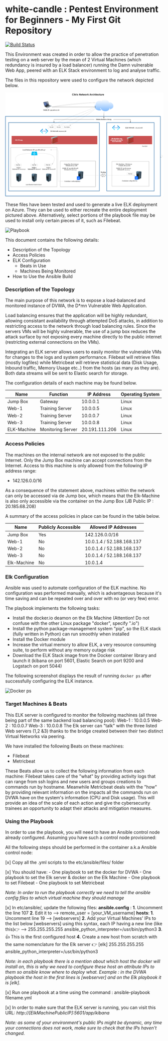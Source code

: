 # white-candle : Pentest Environment for Beginners - My First Git Repository

[![Build Status](https://travis-ci.org/joemccann/dillinger.svg?branch=master)](https://travis-ci.org/joemccann/dillinger)

This Environment was created in order to allow the practice of penetration testing on a web server by the mean of 2 Virtual Machines (which redundancy is insured by a load balancer) running the Damn vulnerable Web App, peered with an ELK Stack environment to log and analyse traffic. 

The files in this repository were used to configure the network depicted below.

![NS Resource Group](https://github.com/afolletet/white-candle/blob/main/3.%20Diagrams/NA-Network.png?raw=true)

These files have been tested and used to generate a live ELK deployment on Azure. They can be used to either recreate the entire deployment pictured above. 
Alternatively, select portions of the playbook file may be used to install only certain pieces of it, such as Filebeat.

![Playbook](https://github.com/afolletet/white-candle/blob/main/2.%20Ansible%20Scripts/ElkAnsible.yml)

This document contains the following details:
- Description of the Topology
- Access Policies
- ELK Configuration
  - Beats in Use
  - Machines Being Monitored
- How to Use the Ansible Build

### Description of the Topology

The main purpose of this network is to expose a load-balanced and monitored instance of DVWA, the D*mn Vulnerable Web Application.

Load balancing ensures that the application will be highly redundant, allowing consistant availability through attempted DoS attacks, in addition to restricting access to the network through load balancing rules.
Since the servers VMs will be highly vulnerable, the use of a jump box reduces the attack surface by not exposing every machine directly to the public internet (restricting external connections on the VMs).

Integrating an ELK server allows users to easily monitor the vulnerable VMs for changes to the logs and system performance.
Filebeat will retrieve files (mostly logfiles) while Metricbeat will retrieve statistical data (Disk Usage, Inbound traffic, Memory Usage etc..) from the hosts (as many as they are). Both data streams will be sent to Elastic search for storage.

The configuration details of each machine may be found below.

| Name        | Function          | IP Address     | Operating System |
|-------------|-------------------|----------------|------------------|
| Jump Box    | Gateway           | 10.0.0.1       | Linux            |
| Web-1       | Training Server   | 10.0.0.5       | Linux            |
| Web-2       | Training Server   | 10.0.0.7       | Linux            |  
| Web-3       | Training Server   | 10.0.0.8       | Linux            |
| ELK-Machine | Monitoring Server | 20.191.111.206 | Linux            |

### Access Policies

The machines on the internal network are not exposed to the public Internet. Only the Jump Box machine can accept connections from the Internet. Access to this machine is only allowed from the following IP address range:
- 142.126.0.0/16

As a consequence of the statement above, machines within the network can only be accessed via de Jump box, which means that the Elk-Machine is also only accessible via the container on the Jump Box (JB Public IP : 20.185.68.208)

A summary of the access policies in place can be found in the table below.

| Name          | Publicly Accessible | Allowed IP Addresses      |
|---------------|---------------------|---------------------------|
| Jump Box      | Yes                 | 142.126.0.0/16            |
| Web-1         | No                  | 10.0.1.4 / 52.188.168.137 |
| Web-2         | No                  | 10.0.1.4 / 52.188.168.137 |
| Web-3         | No                  | 10.0.1.4 / 52.188.168.137 |
| Elk-Machine   | No                  | 10.0.1.4                  |

### Elk Configuration

Ansible was used to automate configuration of the ELK machine. No configuration was performed manually, which is advantageous because it's time saving and can be repeated over and over with no (or very few) error. 

The playbook implements the following tasks:
- Install the docker.io deamon on the Elk Machine (Attention! Do not confuse with the other Linux package "docker", specify ".io")
- Install the python package-management system "pip", so the ELK stack (fully written in Python) can run smoothly when installed
- Install the Docker module
- Increase the virtual memory to allow ELK, a very resource consuming suite, to perform without any memory outage risk
- Download the ELK Stack image from the Docker container library and launch it (kibana on port 5601, Elastic Search on port 9200 and Logstach on port 5044)

The following screenshot displays the result of running `docker ps` after successfully configuring the ELK instance.

![Docker ps](white-candle/DockerPS_output.png)

### Target Machines & Beats
This ELK server is configured to monitor the following machines (all three being part of the same backend load balancing pool):
Web-1 : 10.0.0.5
Web-2 : 10.0.0.7
Web-3 : 10.0.0.8
The Elk server can "talk" with the three listed Web servers (1,2 &3) thanks to the bridge created between their two distinct Virtual Networks via peering.  

We have installed the following Beats on these machines:
- Filebeat 
- Metricbeat

These Beats allow us to collect the following information from each machine:
Filebeat takes care of the "what" by providing activity logs that can range from ssh logins and new users and groups creations to commands run by hostname. Meanwhile Metricbeat deals with the "how" by providing relevant information on the impacts all the commands run on DVWA have on the system's information (CPU and Disk usage). This will provide an idea of the scale of each action and give the cybersecurity trainees an opportunity to adapt their attacks and mitigation measures. 

### Using the Playbook
In order to use the playbook, you will need to have an Ansible control node already configured. Assuming you have such a control node provisioned: 

All the following steps should be performed in the container a.k.a Ansible control node:

[x] Copy all the .yml scripts to the etc/ansible/files/ folder

[x] You should have: 
    - One playbook to set the docker for DVWA
    - One playbook to set the Elk server & docker on the Elk Machine 
    - One playbook to set Filebeat
    - One playbook to set Metricbeat

*Note: In order to run the playbook correctly we need to tell the ansible config files to which virtual machine they should manage*

[x] In etc/ansible/, update the following files: 
**ansible.config** : **1**. Uncomment the line 107 **2**. Edit it to --> remote_user = [your_VM_username]
**hosts**:  **1**. Uncomment line 19 --> [webservers] **2**. Add your Virtual Machines' IPs to the list below [webservers] using this syntax, each IP having a new line (like this)👉 --> 255.255.255.255 ansible_python_interpreter=/usr/bin/python3 **3**. 👍 This is the first configured host **4**. Create a new host from scratch with the same nomenclature for the Elk server 👉  [elk] 255.255.255.255 ansible_python_interpreter=/usr/bin/python3

*Note: in each playbook there is a mention about which host the docker will install on, this is why we need to configure these host an attribute IPs to them so ansible know where to deploy what. Example : in the DVWA playbook the host in the first lines is [webserver] and on the Elk playbook it is [elk].*

[x] Run one playbook at a time using the command : ansible-playbook filename.yml

[x] In order to make sure that the ELK server is running, you can visit this URL:   *http://[ElkMachinePublicIP]:5601/app/kibana*

*Note: as some of your environment's public IPs might be dynamic, any time your connections does not work, make sure to check that the IPs haven't changed.* 







